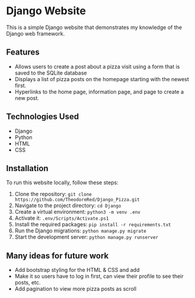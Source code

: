 # Django Website

This is a simple Django website that demonstrates my knowledge of the Django web framework.

## Features
- Allows users to create a post about a pizza visit using a form that is saved to the SQLite database
- Displays a list of pizza posts on the homepage starting with the newest first.
- Hyperlinks to the home page, information page, and page to create a new post.

## Technologies Used

- Django
- Python
- HTML
- CSS

## Installation

To run this website locally, follow these steps:

1. Clone the repository:
   `git clone https://github.com/TheodoreRed/Django_Pizza.git`
2. Navigate to the project directory:
   `cd Django`
3. Create a virtual environment:
   `python3 -m venv .env`
4.  Activate it:
   `.env/Scripts/Activate.ps1`
5. Install the required packages:
   `pip install -r requirements.txt`
6. Run the Django migrations:
   `python manage.py migrate`
7. Start the development server:
   `python manage.py runserver`

## Many ideas for future work
- Add bootstrap styling for the HTML & CSS and add 
- Make it so users have to log in first, can view their profile to see their posts, etc.
- Add pagination to view more pizza posts as scroll
